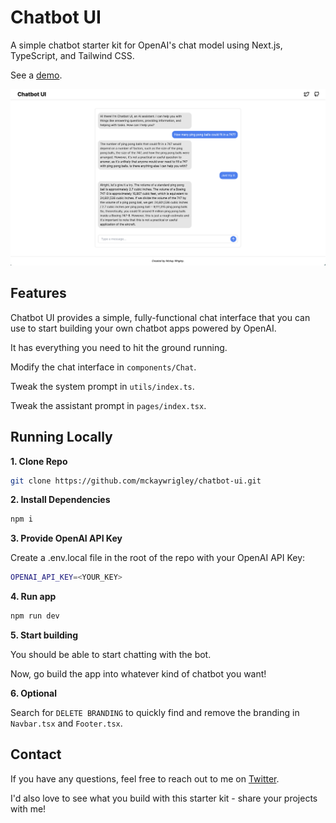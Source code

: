 # Chatbot UI

A simple chatbot starter kit for OpenAI's chat model using Next.js, TypeScript, and Tailwind CSS.

See a [demo]().

![Chatbot UI](./public/screenshot.png)

## Features

Chatbot UI provides a simple, fully-functional chat interface that you can use to start building your own chatbot apps powered by OpenAI.

It has everything you need to hit the ground running.

Modify the chat interface in `components/Chat`.

Tweak the system prompt in `utils/index.ts`.

Tweak the assistant prompt in `pages/index.tsx`.

## Running Locally

**1. Clone Repo**

```bash
git clone https://github.com/mckaywrigley/chatbot-ui.git
```

**2. Install Dependencies**

```bash
npm i
```

**3. Provide OpenAI API Key**

Create a .env.local file in the root of the repo with your OpenAI API Key:

```bash
OPENAI_API_KEY=<YOUR_KEY>
```

**4. Run app**

```bash
npm run dev
```

**5. Start building**

You should be able to start chatting with the bot.

Now, go build the app into whatever kind of chatbot you want!

**6. Optional**

Search for `DELETE BRANDING` to quickly find and remove the branding in `Navbar.tsx` and `Footer.tsx`.

## Contact

If you have any questions, feel free to reach out to me on [Twitter](https://twitter.com/mckaywrigley).

I'd also love to see what you build with this starter kit - share your projects with me!
